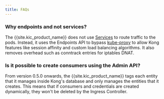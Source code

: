 ```yaml
---
title: FAQs
---
```


### Why endpoints and not services?

The {{site.kic_product_name}} does not use
[Services][k8s-service] to route traffic
to the pods. Instead, it uses the Endpoints API
to bypass [kube-proxy][kube-proxy]
to allow Kong features like session affinity and
custom load balancing algorithms.
It also removes overhead
such as conntrack entries for iptables DNAT.

### Is it possible to create consumers using the Admin API?

From version 0.5.0 onwards, the {{site.kic_product_name}} tags each entity
that it manages inside Kong's database and only manages the entities that
it creates.
This means that if consumers and credentials are created dynamically, they
won't be deleted by the Ingress Controller.

[k8s-service]: https://kubernetes.io/docs/concepts/services-networking/service
[kube-proxy]: https://kubernetes.io/docs/reference/command-line-tools-reference/kube-proxy
